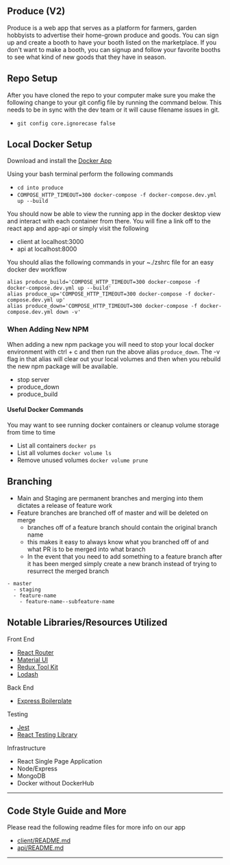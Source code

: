 ## Produce (V2)
Produce is a web app that serves as a platform for farmers, garden hobbyists to advertise their home-grown produce and goods. You can sign up and create a booth to have your booth listed on the marketplace. If you don't want to make a booth, you can signup and follow your favorite booths to see what kind of new goods that they have in season.

## Repo Setup
After you have cloned the repo to your computer make sure you make the following change to your git config file by running the command below. This needs to be in sync with the dev team or it will cause filename issues in git.
- `git config core.ignorecase false`

## Local Docker Setup
Download and install the [Docker App](https://www.docker.com/products/docker-desktop)

Using your bash terminal perform the following commands
- `cd into produce`
- `COMPOSE_HTTP_TIMEOUT=300 docker-compose -f docker-compose.dev.yml up --build`

You should now be able to view the running app in the docker desktop view and interact with each container from there. You will fine a link off to the react app and app-api or simply visit the following

* client at localhost:3000
* api at localhost:8000

You should alias the following commands in your ~./zshrc file for an easy docker dev workflow
```
alias produce_build='COMPOSE_HTTP_TIMEOUT=300 docker-compose -f docker-compose.dev.yml up --build'
alias produce_up='COMPOSE_HTTP_TIMEOUT=300 docker-compose -f docker-compose.dev.yml up'
alias produce_down='COMPOSE_HTTP_TIMEOUT=300 docker-compose -f docker-compose.dev.yml down -v'
```
### When Adding New NPM ###
When adding a new npm package you will need to stop your local docker environment with ctrl + c and then run the above alias `produce_down`. The -v flag in that alias will clear out your local volumes and then when you rebuild the new npm package will be available.
- stop server
- produce_down
- produce_build

#### Useful Docker Commands
You may want to see running docker containers or cleanup volume storage from time to time
* List all containers `docker ps`
* List all volumes `docker volume ls`
* Remove unused volumes `docker volume prune`

<!-- ## CI/CD and Branching Strategy
#### Continuous Deployment:
  * Any commits to staging or pull requests merged into staging will auto deploy to staging env (when we have one)
  * Any commits or pull requests merged into master will deploy to master (this can be changed to trigger when a release is made if we would like that after we go live)
#### Continuous Integration:
  * Tests will run when a PR is created on any branch and on all following PR commits
  * Test will run again before the deploy script when commits are merged into master/staging -->

## Branching
* Main and Staging are permanent branches and merging into them dictates a release of feature work
* Feature branches are branched off of master and will be deleted on merge
  * branches off of a feature branch should contain the original branch name
  * this makes it easy to always know what you branched off of and what PR is to be merged into what branch
  * In the event that you need to add something to a feature branch after it has been merged simply create a new branch instead of trying to resurrect the merged branch
```
- master
  - staging
  - feature-name
    - feature-name--subfeature-name
```

## Notable Libraries/Resources Utilized
Front End
* [React Router](https://reactrouter.com/web/guides/quick-start)
* [Material UI]()
* [Redux Tool Kit]()
* [Lodash]()

Back End
* [Express Boilerplate]()

Testing
* [Jest](https://jestjs.io/)
* [React Testing Library]()

Infrastructure
* React Single Page Application
* Node/Express
* MongoDB
* Docker without DockerHub

------------------------------------
## Code Style Guide and More
Please read the following readme files for more info on our app
* [client/README.md]()
* [api/README.md]()
------------------------------------

